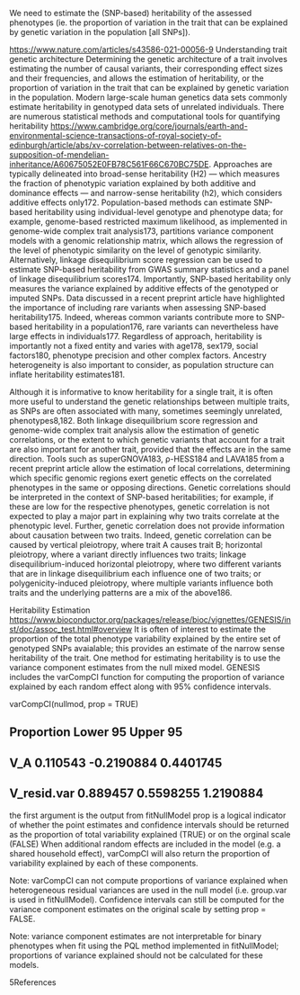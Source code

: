 We need to estimate the (SNP-based) heritability of the assessed phenotypes (ie. the proportion of variation in the trait that can be explained by genetic variation in the population [all SNPs]). 

https://www.nature.com/articles/s43586-021-00056-9 Understanding trait genetic architecture
Determining the genetic architecture of a trait involves estimating the number of causal variants, their corresponding effect sizes and their frequencies, and allows the estimation of heritability, or the proportion of variation in the trait that can be explained by genetic variation in the population. Modern large-scale human genetics data sets commonly estimate heritability in genotyped data sets of unrelated individuals. There are numerous statistical methods and computational tools for quantifying heritability https://www.cambridge.org/core/journals/earth-and-environmental-science-transactions-of-royal-society-of-edinburgh/article/abs/xv-correlation-between-relatives-on-the-supposition-of-mendelian-inheritance/A60675052E0FB78C561F66C670BC75DE. Approaches are typically delineated into broad-sense heritability (H2) — which measures the fraction of phenotypic variation explained by both additive and dominance effects — and narrow-sense heritability (h2), which considers additive effects only172. Population-based methods can estimate SNP-based heritability using individual-level genotype and phenotype data; for example, genome-based restricted maximum likelihood, as implemented in genome-wide complex trait analysis173, partitions variance component models with a genomic relationship matrix, which allows the regression of the level of phenotypic similarity on the level of genotypic similarity. Alternatively, linkage disequilibrium score regression can be used to estimate SNP-based heritability from GWAS summary statistics and a panel of linkage disequilibrium scores174. Importantly, SNP-based heritability only measures the variance explained by additive effects of the genotyped or imputed SNPs. Data discussed in a recent preprint article have highlighted the importance of including rare variants when assessing SNP-based heritability175. Indeed, whereas common variants contribute more to SNP-based heritability in a population176, rare variants can nevertheless have large effects in individuals177. Regardless of approach, heritability is importantly not a fixed entity and varies with age178, sex179, social factors180, phenotype precision and other complex factors. Ancestry heterogeneity is also important to consider, as population structure can inflate heritability estimates181.

Although it is informative to know heritability for a single trait, it is often more useful to understand the genetic relationships between multiple traits, as SNPs are often associated with many, sometimes seemingly unrelated, phenotypes8,182. Both linkage disequilibrium score regression and genome-wide complex trait analysis allow the estimation of genetic correlations, or the extent to which genetic variants that account for a trait are also important for another trait, provided that the effects are in the same direction. Tools such as superGNOVA183, ρ-HESS184 and LAVA185 from a recent preprint article allow the estimation of local correlations, determining which specific genomic regions exert genetic effects on the correlated phenotypes in the same or opposing directions. Genetic correlations should be interpreted in the context of SNP-based heritabilities; for example, if these are low for the respective phenotypes, genetic correlation is not expected to play a major part in explaining why two traits correlate at the phenotypic level. Further, genetic correlation does not provide information about causation between two traits. Indeed, genetic correlation can be caused by vertical pleiotropy, where trait A causes trait B; horizontal pleiotropy, where a variant directly influences two traits; linkage disequilibrium-induced horizontal pleiotropy, where two different variants that are in linkage disequilibrium each influence one of two traits; or polygenicity-induced pleiotropy, where multiple variants influence both traits and the underlying patterns are a mix of the above186.



Heritability Estimation
https://www.bioconductor.org/packages/release/bioc/vignettes/GENESIS/inst/doc/assoc_test.html#overview
It is often of interest to estimate the proportion of the total phenotype variability explained by the entire set of genotyped SNPs avaialable; this provides an estimate of the narrow sense heritability of the trait. One method for estimating heritability is to use the variance component estimates from the null mixed model. GENESIS includes the varCompCI function for computing the proportion of variance explained by each random effect along with 95% confidence intervals.

varCompCI(nullmod, prop = TRUE)
##             Proportion   Lower 95  Upper 95
## V_A           0.110543 -0.2190884 0.4401745
## V_resid.var   0.889457  0.5598255 1.2190884
the first argument is the output from fitNullModel
prop is a logical indicator of whether the point estimates and confidence intervals should be returned as the proportion of total variability explained (TRUE) or on the orginal scale (FALSE)
When additional random effects are included in the model (e.g. a shared household effect), varCompCI will also return the proportion of variability explained by each of these components.

Note: varCompCI can not compute proportions of variance explained when heterogeneous residual variances are used in the null model (i.e. group.var is used in fitNullModel). Confidence intervals can still be computed for the variance component estimates on the original scale by setting prop = FALSE.

Note: variance component estimates are not interpretable for binary phenotypes when fit using the PQL method implemented in fitNullModel; proportions of variance explained should not be calculated for these models.

5References
